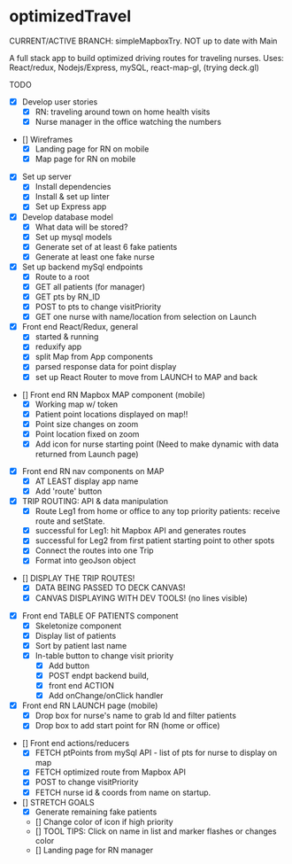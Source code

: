 # optimizedTravel

CURRENT/ACTIVE BRANCH: simpleMapboxTry. NOT up to date with Main

A full stack app to build optimized driving routes for traveling nurses.
Uses: React/redux, Nodejs/Express, mySQL, react-map-gl, (trying deck.gl)

TODO
* [x] Develop user stories
    * [x] RN: traveling around town on home health visits
    * [x] Nurse manager in the office watching the numbers

* [] Wireframes
    * [x] Landing page for RN on mobile
    * [x] Map page for RN on mobile

* [x] Set up server
    * [x] Install dependencies
    * [x] Install & set up linter
    * [x] Set up Express app

* [x] Develop database model
    * [x] What data will be stored?
    * [x] Set up mysql models
    * [x] Generate set of at least 6 fake patients
    * [x] Generate at least one fake nurse   

* [x] Set up backend mySql endpoints
    * [x] Route to a root
    * [X] GET all patients (for manager)
    * [x] GET pts by RN_ID
    * [x] POST to pts to change visitPriority
    * [x] GET one nurse with name/location from selection on Launch

* [x] Front end React/Redux, general 
    * [x] started & running
    * [x] reduxify app
    * [x] split Map from App components
    * [x] parsed response data for point display
    * [x] set up React Router to move from LAUNCH to MAP and back  

* [] Front end RN Mapbox MAP component (mobile)
    * [x] Working map w/ token 
    * [x] Patient point locations displayed on map!!
    * [x] Point size changes on zoom
    * [x] Point location fixed on zoom
    * [x] Add icon for nurse starting point (Need to make dynamic with data returned from Launch page)

* [x] Front end RN nav components on MAP
    * [x] AT LEAST display app name
    * [x] Add 'route' button

* [x] TRIP ROUTING: API & data manipulation
    * [x] Route Leg1 from home or office to any top priority patients: receive route and setState.
    * [x] successful for Leg1: hit Mapbox API and generates routes
    * [x] successful for Leg2 from first patient starting point to other spots
    * [x] Connect the routes into one Trip
    * [x] Format into geoJson object

* [] DISPLAY THE TRIP ROUTES!
    * [x] DATA BEING PASSED TO DECK CANVAS!
    * [x] CANVAS DISPLAYING WITH DEV TOOLS!
            (no lines visible)

* [x] Front end TABLE OF PATIENTS component
    * [x] Skeletonize component
    * [x] Display list of patients
    * [x] Sort by patient last name
    * [x] In-table button to change visit priority
        * [x] Add button
        * [x] POST endpt backend build, 
        * [x] front end ACTION
        * [x] Add onChange/onClick handler

* [x] Front end RN LAUNCH page (mobile)
    * [x] Drop box for nurse's name to grab Id and filter patients
    * [x] Drop box to add start point for RN (home or office)
   
* [] Front end actions/reducers
    * [x] FETCH ptPoints from mySql API - list of pts for nurse to display on map
    * [x] FETCH optimized route from Mapbox API
    * [x] POST to change visitPriority
    * [x] FETCH nurse id & coords from name on startup.  

* [] STRETCH GOALS
    * [x] Generate remaining fake patients
    * [] Change color of icon if high priority
    * [] TOOL TIPS: Click on name in list and marker flashes or changes color 
    * [] Landing page for RN manager   

